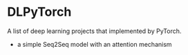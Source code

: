 # DLPyTorch
A list of deep learning projects that implemented by PyTorch.

* a simple Seq2Seq model with an attention mechanism
